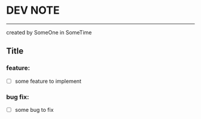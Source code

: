 # DEV NOTE

---
created by SomeOne in SomeTime

## Title

### feature:

- [ ] some feature to implement

### bug fix:

- [ ] some bug to fix
